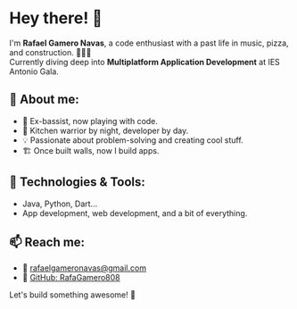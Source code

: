 # Hey there! 👋

I'm **Rafael Gamero Navas**, a code enthusiast with a past life in music, pizza, and construction. 🎸🍕🔨  
Currently diving deep into **Multiplatform Application Development** at IES Antonio Gala.  

## 🚀 About me:
- 🎵 Ex-bassist, now playing with code.  
- 🍕 Kitchen warrior by night, developer by day.  
- 💡 Passionate about problem-solving and creating cool stuff.  
- 🏗️ Once built walls, now I build apps.  

## 🔧 Technologies & Tools:
- Java, Python, Dart... 
- App development, web development, and a bit of everything.  

## 📫 Reach me:
- 📧 rafaelgameronavas@gmail.com  
- 🐙 [GitHub: RafaGamero808](https://github.com/RafaGamero808)  

Let's build something awesome! 🚀  
